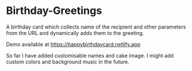 # Birthday-Greetings
A birthday card which collects name of the recipient and other parameters from the URL and dynamically adds them to the greeting. 

Demo available at https://happybirthdaycard.netlify.app

So far I have added customisable names and cake image. I might add custom colors and background music in the future. 
